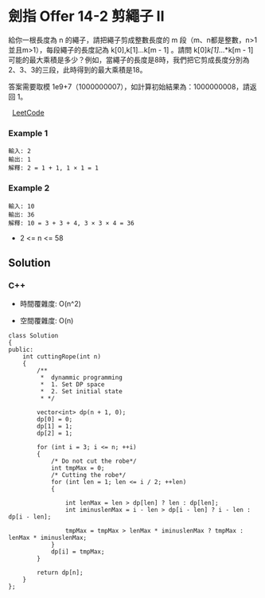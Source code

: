 # 劍指 Offer 14-2 剪繩子 II

給你一根長度為 n 的繩子，請把繩子剪成整數長度的 m 段（m、n都是整數，n>1並且m>1），每段繩子的長度記為 k[0],k[1]...k[m - 1] 。請問 k[0]*k[1]*...*k[m - 1] 可能的最大乘積是多少？例如，當繩子的長度是8時，我們把它剪成長度分別為2、3、3的三段，此時得到的最大乘積是18。

答案需要取模 1e9+7（1000000007），如計算初始結果為：1000000008，請返回 1。

 
[LeetCode](https://leetcode-cn.com/problems/ian-sheng-zi-ii-lcof/)


### Example 1
```
輸入: 2
輸出: 1
解釋: 2 = 1 + 1, 1 × 1 = 1
```

### Example 2
```
輸入: 10
輸出: 36
解釋: 10 = 3 + 3 + 4, 3 × 3 × 4 = 36
```

* 2 <= n <= 58

## Solution  


### C++

* 時間覆雜度: O(n^2) 

* 空間覆雜度: O(n) 

```
class Solution
{
public:
    int cuttingRope(int n)
    {
        /**
         *  dynammic programming
         *  1. Set DP space
         *  2. Set initial state
         * */

        vector<int> dp(n + 1, 0);
        dp[0] = 0;
        dp[1] = 1;
        dp[2] = 1;

        for (int i = 3; i <= n; ++i)
        {
            /* Do not cut the robe*/
            int tmpMax = 0;
            /* Cutting the robe*/
            for (int len = 1; len <= i / 2; ++len)
            {
                
                int lenMax = len > dp[len] ? len : dp[len];
                int iminuslenMax = i - len > dp[i - len] ? i - len : dp[i - len];

                tmpMax = tmpMax > lenMax * iminuslenMax ? tmpMax : lenMax * iminuslenMax;
            }
            dp[i] = tmpMax;
        }

        return dp[n];
    }
};
```
